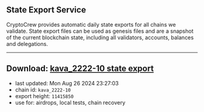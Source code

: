 ## State Export Service
CryptoCrew provides automatic daily state exports for all chains we validate. State export files can be used as genesis files and are a snapshot of the current blockchain state, including all validators, accounts, balances and delegations.

---
**Download: [kava_2222-10 state export](https://dl-eu2.ccvalidators.com/SERVICE/kava/kava_2222-10_export_11415850.json)**
---

- last updated: Mon Aug 26 2024 23:27:03
- chain id: `kava_2222-10`
- export height: `11415850`
- use for: airdrops, local tests, chain recovery
